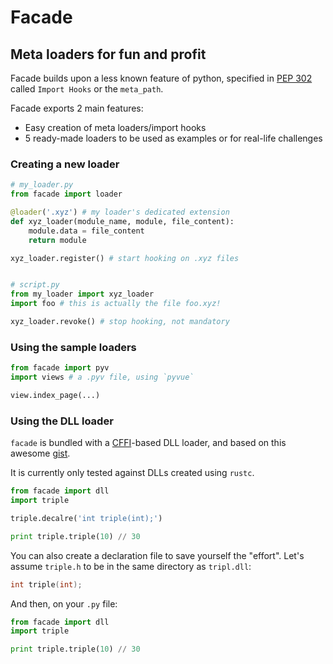 # Facade
## Meta loaders for fun and profit

Facade builds upon a less known feature of python,
specified in [PEP 302](https://www.python.org/dev/peps/pep-0302/)
called `Import Hooks` or the `meta_path`.

Facade exports 2 main features:

- Easy creation of meta loaders/import hooks
- 5 ready-made loaders to be used as examples or for real-life challenges

### Creating a new loader

```python
# my_loader.py
from facade import loader

@loader('.xyz') # my loader's dedicated extension
def xyz_loader(module_name, module, file_content):
    module.data = file_content
    return module

xyz_loader.register() # start hooking on .xyz files


# script.py
from my_loader import xyz_loader
import foo # this is actually the file foo.xyz!

xyz_loader.revoke() # stop hooking, not mandatory
```


### Using the sample loaders

```python
from facade import pyv
import views # a .pyv file, using `pyvue`

view.index_page(...)
```


### Using the DLL loader
`facade` is bundled with a [CFFI](http://cffi.readthedocs.org/en/latest/index.html)-based DLL loader, and based on this awesome [gist](https://gist.github.com/seanjensengrey/f5d73bbdf22cfa1ad463).

It is currently only tested against DLLs created using `rustc`.

```python
from facade import dll
import triple

triple.decalre('int triple(int);')

print triple.triple(10) // 30
```

You can also create a declaration file to save yourself the "effort". Let's assume `triple.h` to be in the same directory as `tripl.dll`:

```c
int triple(int);
```

And then, on your `.py` file:

```python
from facade import dll
import triple

print triple.triple(10) // 30
```

